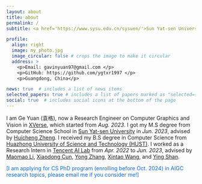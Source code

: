 ```yaml
---
layout: about
title: about
permalink: /
subtitle: <a href='https://www.sysu.edu.cn/sysuen/'>Sun Yat-sen University, China</a>. <a href='gavinyuan97@gmail.com'>gavinyuan97@gmail.com</a>. <a href='https://github.com/ygtxr1997'>GitHub</a>

profile:
  align: right
  image: my_photo.jpg
  image_circular: false # crops the image to make it circular
  address: >
    <p>Email: gavinyuan97@gmail.com </p>
    <p>GitHub: https://github.com/ygtxr1997 </p>
    <p>Guangdong, China</p>

news: true  # includes a list of news items
selected_papers: true # includes a list of papers marked as "selected={true}"
social: true  # includes social icons at the bottom of the page
---
```


I am Ge Yuan (袁格), now a Research Engineer on Computer Graphics and Vision in [XVerse](http://xverse.cn/about.html), which started from *Aug. 2023*.
I got my M.S degree from Computer Science School in [Sun Yat-sen University](https://www.sysu.edu.cn/sysuen/) in *Jun. 2023*, advised by [Huicheng Zheng](https://scholar.google.com/citations?user=CCUQi50AAAAJ&hl=de).
I received my B.S degree in Computer Science from [Huazhong University of Science and Technology (HUST)](http://english.hust.edu.cn/).
I worked as a Research Intern in [Tencent AI Lab](https://ai.tencent.com/ailab/en/index) from *Apr. 2022* to *Jun. 2023*, advised by [Maomao Li](https://scholar.google.com/citations?user=ym_t6QYAAAAJ&hl=zh-CN&oi=sra), [Xiaodong Cun](https://vinthony.github.io/academic/), [Yong Zhang](https://yzhang2016.github.io/), [Xintao Wang](https://xinntao.github.io/), and [Ying Shan](https://scholar.google.com/citations?hl=zh-CN&user=4oXBp9UAAAAJ).

<font color="#0d66dd">[I am applying for CS PhD program (enrolling before Oct. 2024) in AIGC research topics, please email me if you consider me!]</font>
